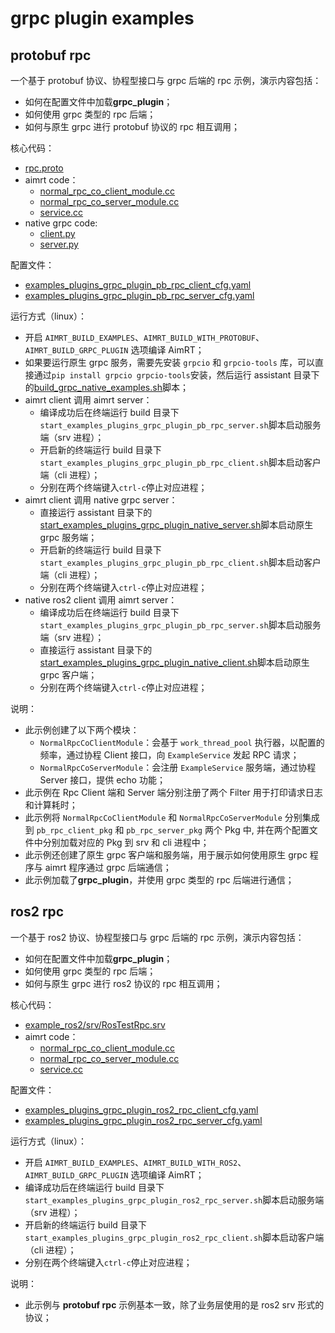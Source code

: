 # grpc plugin examples

## protobuf rpc

一个基于 protobuf 协议、协程型接口与 grpc 后端的 rpc 示例，演示内容包括：
- 如何在配置文件中加载**grpc_plugin**；
- 如何使用 grpc 类型的 rpc 后端；
- 如何与原生 grpc 进行 protobuf 协议的 rpc 相互调用；


核心代码：
- [rpc.proto](../../../protocols/pb/example/rpc.proto)
- aimrt code：
  - [normal_rpc_co_client_module.cc](../../cpp/pb_rpc/module/normal_rpc_co_client_module/normal_rpc_co_client_module.cc)
  - [normal_rpc_co_server_module.cc](../../cpp/pb_rpc/module/normal_rpc_co_server_module/normal_rpc_co_server_module.cc)
  - [service.cc](../../cpp/pb_rpc/module/normal_rpc_co_server_module/service.cc)
- native grpc code:
  - [client.py](./assistant/client.py)
  - [server.py](./assistant/server.py)


配置文件：
- [examples_plugins_grpc_plugin_pb_rpc_client_cfg.yaml](./install/linux/bin/cfg/examples_plugins_grpc_plugin_pb_rpc_client_cfg.yaml)
- [examples_plugins_grpc_plugin_pb_rpc_server_cfg.yaml](./install/linux/bin/cfg/examples_plugins_grpc_plugin_pb_rpc_server_cfg.yaml)


运行方式（linux）：
- 开启 `AIMRT_BUILD_EXAMPLES`、`AIMRT_BUILD_WITH_PROTOBUF`、`AIMRT_BUILD_GRPC_PLUGIN` 选项编译 AimRT；
- 如果要运行原生 grpc 服务，需要先安装 `grpcio` 和 `grpcio-tools` 库，可以直接通过`pip install grpcio grpcio-tools`安装，然后运行 assistant 目录下的[build_grpc_native_examples.sh](./assistant/build_grpc_native_examples.sh)脚本；
- aimrt client 调用 aimrt server：
  - 编译成功后在终端运行 build 目录下`start_examples_plugins_grpc_plugin_pb_rpc_server.sh`脚本启动服务端（srv 进程）；
  - 开启新的终端运行 build 目录下`start_examples_plugins_grpc_plugin_pb_rpc_client.sh`脚本启动客户端（cli 进程）；
  - 分别在两个终端键入`ctrl-c`停止对应进程；
- aimrt client 调用 native grpc server：
  - 直接运行 assistant 目录下的[start_examples_plugins_grpc_plugin_native_server.sh](./assistant/start_examples_plugins_grpc_plugin_native_server.sh)脚本启动原生 grpc 服务端；
  - 开启新的终端运行 build 目录下`start_examples_plugins_grpc_plugin_pb_rpc_client.sh`脚本启动客户端（cli 进程）；
  - 分别在两个终端键入`ctrl-c`停止对应进程；
- native ros2 client 调用 aimrt server：
  - 编译成功后在终端运行 build 目录下`start_examples_plugins_grpc_plugin_pb_rpc_server.sh`脚本启动服务端（srv 进程）；
  - 直接运行 assistant 目录下的[start_examples_plugins_grpc_plugin_native_client.sh](./assistant/start_examples_plugins_grpc_plugin_native_client.sh)脚本启动原生 grpc 客户端；
  - 分别在两个终端键入`ctrl-c`停止对应进程；


说明：
- 此示例创建了以下两个模块：
  - `NormalRpcCoClientModule`：会基于 `work_thread_pool` 执行器，以配置的频率，通过协程 Client 接口，向 `ExampleService` 发起 RPC 请求；
  - `NormalRpcCoServerModule`：会注册 `ExampleService` 服务端，通过协程 Server 接口，提供 echo 功能；
- 此示例在 Rpc Client 端和 Server 端分别注册了两个 Filter 用于打印请求日志和计算耗时；
- 此示例将 `NormalRpcCoClientModule` 和 `NormalRpcCoServerModule` 分别集成到 `pb_rpc_client_pkg` 和 `pb_rpc_server_pkg` 两个 Pkg 中, 并在两个配置文件中分别加载对应的 Pkg 到 srv 和 cli 进程中；
- 此示例还创建了原生 grpc 客户端和服务端，用于展示如何使用原生 grpc 程序与 aimrt 程序通过 grpc 后端通信；
- 此示例加载了**grpc_plugin**，并使用 grpc 类型的 rpc 后端进行通信；

## ros2 rpc

一个基于 ros2 协议、协程型接口与 grpc 后端的 rpc 示例，演示内容包括：
- 如何在配置文件中加载**grpc_plugin**；
- 如何使用 grpc 类型的 rpc 后端；
- 如何与原生 grpc 进行 ros2 协议的 rpc 相互调用；

核心代码：
- [example_ros2/srv/RosTestRpc.srv](../../../protocols/example_ros2/srv/RosTestRpc.srv)
- aimrt code：
  - [normal_rpc_co_client_module.cc](../../cpp/ros2_rpc/module/normal_rpc_co_client_module/normal_rpc_co_client_module.cc)
  - [normal_rpc_co_server_module.cc](../../cpp/ros2_rpc/module/normal_rpc_co_server_module/normal_rpc_co_server_module.cc)
  - [service.cc](../../cpp/ros2_rpc/module/normal_rpc_co_server_module/service.cc)

配置文件：
- [examples_plugins_grpc_plugin_ros2_rpc_client_cfg.yaml](./install/linux/bin/cfg/examples_plugins_grpc_plugin_ros2_rpc_client_cfg.yaml)
- [examples_plugins_grpc_plugin_ros2_rpc_server_cfg.yaml](./install/linux/bin/cfg/examples_plugins_grpc_plugin_ros2_rpc_server_cfg.yaml)


运行方式（linux）：
- 开启 `AIMRT_BUILD_EXAMPLES`、`AIMRT_BUILD_WITH_ROS2`、`AIMRT_BUILD_GRPC_PLUGIN` 选项编译 AimRT；
- 编译成功后在终端运行 build 目录下`start_examples_plugins_grpc_plugin_ros2_rpc_server.sh`脚本启动服务端（srv 进程）；
- 开启新的终端运行 build 目录下`start_examples_plugins_grpc_plugin_ros2_rpc_client.sh`脚本启动客户端（cli 进程）；
- 分别在两个终端键入`ctrl-c`停止对应进程；


说明：
- 此示例与 **protobuf rpc** 示例基本一致，除了业务层使用的是 ros2 srv 形式的协议；
